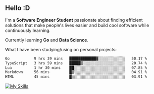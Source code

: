 ## Hello :D

I'm a **Software Engineer Student** passionate about finding efficient solutions that make people's lives easier and build cool software while continuously learning. 

Currently learning **Go** and **Data Science**.

What I have been studying/using on personal projects:
<!--START_SECTION:waka-->

```txt
Go           9 hrs 39 mins   ████████████▓░░░░░░░░░░░░   50.17 %
TypeScript   3 hrs 59 mins   █████▒░░░░░░░░░░░░░░░░░░░   20.74 %
Lua          1 hr 30 mins    ██░░░░░░░░░░░░░░░░░░░░░░░   07.85 %
Markdown     56 mins         █▒░░░░░░░░░░░░░░░░░░░░░░░   04.91 %
HTML         45 mins         █░░░░░░░░░░░░░░░░░░░░░░░░   03.91 %
```

<!--END_SECTION:waka-->

[![My Skills](https://skillicons.dev/icons?i=dotnet,java,go,py,html,css,js,docker,linux)](https://skillicons.dev)
